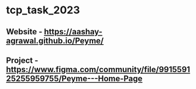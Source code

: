 # tcp_task_2023

## Website - https://aashay-agrawal.github.io/Peyme/

## Project - https://www.figma.com/community/file/991559125255959755/Peyme---Home-Page
